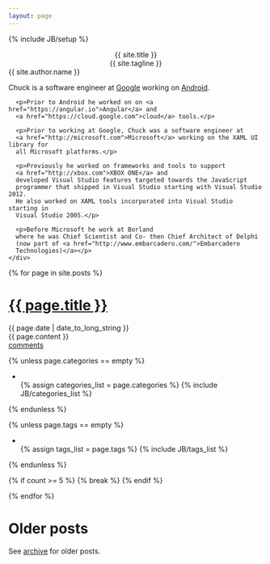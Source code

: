 ```yaml
---
layout: page
---
```

{% include JB/setup %}

<div class="site-header">
  <center class="site-title">{{ site.title }}</center>
  <center class="site-quote">{{ site.tagline }}</center>
</div>

<div class="side-panel">
  <div class="author">
    <div class="about-author">
      <div class="author-name"> {{ site.author.name }} </div>
    </div>
    <div class="author-description">
      <p>Chuck is a software engineer at <a href="https://google.com">Google</a> working
        on <a href="https://www.android.com">Android</a>.</p>

      <p>Prior to Android he worked on on <a href="https://angular.io">Angular</a> and 
      <a href="https://cloud.google.com">cloud</a> tools.</p>

      <p>Prior to working at Google, Chuck was a software engineer at
      <a href="http://microsoft.com">Microsoft</a> working on the XAML UI library for
      all Microsoft platforms.</p>

      <p>Previously he worked on frameworks and tools to support
      <a href="http://xbox.com">XBOX ONE</a> and
      developed Visual Studio features targeted towards the JavaScript
      programmer that shipped in Visual Studio starting with Visual Studio 2012.
      He also worked on XAML tools incorporated into Visual Studio starting in
      Visual Studio 2005.</p>

      <p>Before Microsoft he work at Borland
      where he was Chief Scientist and Co- then Chief Architect of Delphi
      (now part of <a href="http://www.embarcadero.com/">Embarcadero
      Technologies)</a></p>
    </div>
  </div>
</div>

<div class="main-content">
<!-- {% increment count %} -->
{% for page in site.posts %}
<h1><a href="{{ BASE_PATH }}{{ page.url }}">{{ page.title }}</a></h1>
<div class="row post-full">
  <div class="col-xs-12">
    <div class="date">
      <span>{{ page.date | date_to_long_string }}</span>
    </div>
    <div class="content">
      {{ page.content }}
    </div>

  <div class="comments-link">
    <a href="{{ BASE_PATH }}{{ page.url }}/#disqus_thread">comments</a>
  </div>

  {% unless page.categories == empty %}
  <ul class="tag_box inline">
    <li><i class="glyphicon glyphicon-open"></i></li>
    {% assign categories_list = page.categories %}
    {% include JB/categories_list %}
  </ul>
  {% endunless %}  

  {% unless page.tags == empty %}
  <ul class="tag_box inline">
    <li><i class="glyphicon glyphicon-tags"></i></li>
    {% assign tags_list = page.tags %}
    {% include JB/tags_list %}
  </ul>
  {% endunless %}

  {% if count >= 5 %}
    {% break %}
  {% endif %}
  <!-- {% increment count %} -->
{% endfor %}

<h1>Older posts</h1>
<div class="archive-text">
  See <a href="archive.html">archive</a> for older posts.
</div>
</div>

